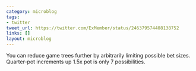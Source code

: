```yaml
---
category: microblog
tags:
- twitter
tweet_url: https://twitter.com/ExMember/status/246379574408138752
links: []
layout: microblog
---
```

You can reduce game trees further by arbitrarily limiting possible bet sizes. Quarter-pot increments up 1.5x pot is only 7 possibilities.
